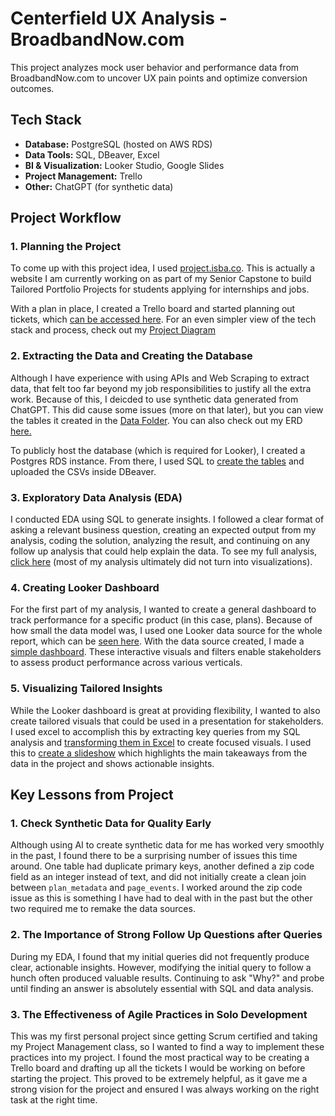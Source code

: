 # Centerfield UX Analysis - BroadbandNow.com

This project analyzes mock user behavior and performance data from BroadbandNow.com to uncover UX pain points and optimize conversion outcomes.

## Tech Stack

- **Database:** PostgreSQL (hosted on AWS RDS)  
- **Data Tools:** SQL, DBeaver, Excel  
- **BI & Visualization:** Looker Studio, Google Slides  
- **Project Management:** Trello  
- **Other:** ChatGPT (for synthetic data)

## Project Workflow

### 1. Planning the Project

To come up with this project idea, I used [project.isba.co](https://project.isba.co). This is actually a website I am currently working on as part of my Senior Capstone to build Tailored Portfolio Projects for students applying for internships and jobs. 

With a plan in place, I created a Trello board and started planning out tickets, which [can be accessed here](https://trello.com/b/cy6HI9g6/centerfield-project). For an even simpler view of the tech stack and process, check out my [Project Diagram](Visuals/Project_Diagram.png)

### 2. Extracting the Data and Creating the Database

Although I have experience with using APIs and Web Scraping to extract data, that felt too far beyond my job responsibilities to justify all the extra work. Because of this, I deicded to use synthetic data generated from ChatGPT. This did cause some issues (more on that later), but you can view the tables it created in the [Data Folder](Data/). You can also check out my ERD [here.](Visuals/ERD.png)

To publicly host the database (which is required for Looker), I created a Postgres RDS instance. From there, I used SQL to [create the tables](SQL/create_database.sql) and uploaded the CSVs inside DBeaver.

### 3. Exploratory Data Analysis (EDA)

I conducted EDA using SQL to generate insights. I followed a clear format of asking a relevant business question, creating an expected output from my analysis, coding the solution, analyzing the result, and continuing on any follow up analysis that could help explain the data. To see my full analysis, [click here](SQL/EDA.sql) (most of my analysis ultimately did not turn into visualizations).

### 4. Creating Looker Dashboard

For the first part of my analysis, I wanted to create a general dashboard to track performance for a specific product (in this case, plans). Because of how small the data model was, I used one Looker data source for the whole report, which can be [seen here](SQL/Plan_Dashboard.sql). With the data source created, I made a [simple dashboard](https://lookerstudio.google.com/reporting/c01857a2-735a-4fdd-aa11-5c88c66c2184). These interactive visuals and filters enable stakeholders to assess product performance across various verticals.

### 5. Visualizing Tailored Insights

While the Looker dashboard is great at providing flexibility, I wanted to also create tailored visuals that could be used in a presentation for stakeholders. I used excel to accomplish this by extracting key queries from my SQL analysis and [transforming them in Excel](Visuals/EDA_Analysis.xlsx) to create focused visuals. I used this to [create a slideshow](https://docs.google.com/presentation/d/1dRfCK8D86d85M3UvbVXXQDfnP_zTiwXUcFWEIbFwrzw/edit?usp=sharing) which highlights the main takeaways from the data in the project and shows actionable insights.

## Key Lessons from Project

### 1. Check Synthetic Data for Quality Early

Although using AI to create synthetic data for me has worked very smoothly in the past, I found there to be a surprising number of issues this time around. One table had duplicate primary keys, another defined a zip code field as an integer instead of text, and did not initially create a clean join between ```plan_metadata``` and ```page_events```. I worked around the zip code issue as this is something I have had to deal with in the past but the other two required me to remake the data sources.

### 2. The Importance of Strong Follow Up Questions after Queries

During my EDA, I found that my initial queries did not frequently produce clear, actionable insights. However, modifying the initial query to follow a hunch often produced valuable results. Continuing to ask "Why?" and probe until finding an answer is absolutely essential with SQL and data analysis.

### 3. The Effectiveness of Agile Practices in Solo Development

This was my first personal project since getting Scrum certified and taking my Project Management class, so I wanted to find a way to implement these practices into my project. I found the most practical way to be creating a Trello board and drafting up all the tickets I would be working on before starting the project. This proved to be extremely helpful, as it gave me a strong vision for the project and ensured I was always working on the right task at the right time.
